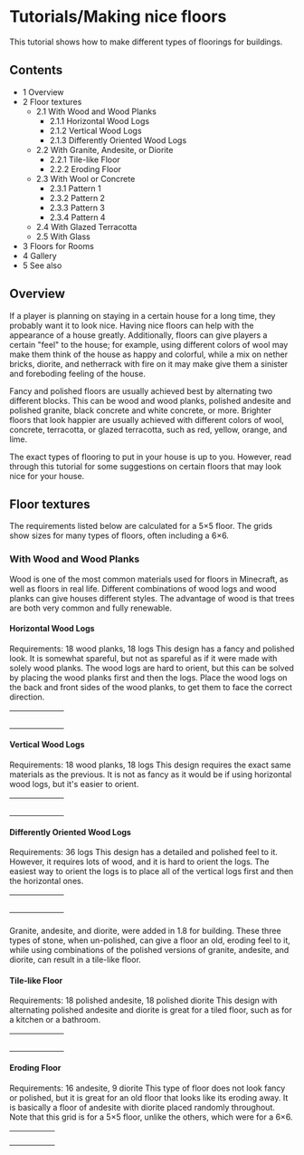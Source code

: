 # Tutorials/Making nice floors
This tutorial shows how to make different types of floorings for buildings.

## Contents
- 1 Overview
- 2 Floor textures
	- 2.1 With Wood and Wood Planks
		- 2.1.1 Horizontal Wood Logs
		- 2.1.2 Vertical Wood Logs
		- 2.1.3 Differently Oriented Wood Logs
	- 2.2 With Granite, Andesite, or Diorite
		- 2.2.1 Tile-like Floor
		- 2.2.2 Eroding Floor
	- 2.3 With Wool or Concrete
		- 2.3.1 Pattern 1
		- 2.3.2 Pattern 2
		- 2.3.3 Pattern 3
		- 2.3.4 Pattern 4
	- 2.4 With Glazed Terracotta
	- 2.5 With Glass
- 3 Floors for Rooms
- 4 Gallery
- 5 See also

## Overview
If a player is planning on staying in a certain house for a long time, they probably want it to look nice. Having nice floors can help with the appearance of a house greatly. Additionally, floors can give players a certain "feel" to the house; for example, using different colors of wool may make them think of the house as happy and colorful, while a mix on nether bricks, diorite, and netherrack with fire on it may make give them a sinister and foreboding feeling of the house.

Fancy and polished floors are usually achieved best by alternating two different blocks. This can be wood and wood planks, polished andesite and polished granite, black concrete and white concrete, or more. Brighter floors that look happier are usually achieved with different colors of wool, concrete, terracotta, or glazed terracotta, such as red, yellow, orange, and lime.

The exact types of flooring to put in your house is up to you. However, read through this tutorial for some suggestions on certain floors that may look nice for your house.

## Floor textures
The requirements listed below are calculated for a 5×5 floor. The grids show sizes for many types of floors, often including a 6×6.

### With Wood and Wood Planks
Wood is one of the most common materials used for floors in Minecraft, as well as floors in real life. Different combinations of wood logs and wood planks can give houses different styles. The advantage of wood is that trees are both very common and fully renewable.

#### Horizontal Wood Logs
Requirements: 18 wood planks, 18 logs 
This design has a fancy and polished look. It is somewhat spareful, but not as spareful as if it were made with solely wood planks. The wood logs are hard to orient, but this can be solved by placing the wood planks first and then the logs. Place the wood logs on the back and front sides of the wood planks, to get them to face the correct direction.

|  |  |  |  |  |  |
|--|--|--|--|--|--|
|  |  |  |  |  |  |
|  |  |  |  |  |  |
|  |  |  |  |  |  |
|  |  |  |  |  |  |
|  |  |  |  |  |  |

#### Vertical Wood Logs
Requirements: 18 wood planks, 18 logs 
This design requires the exact same materials as the previous. It is not as fancy as it would be if using horizontal wood logs, but it's easier to orient.

|  |  |  |  |  |  |
|--|--|--|--|--|--|
|  |  |  |  |  |  |
|  |  |  |  |  |  |
|  |  |  |  |  |  |
|  |  |  |  |  |  |
|  |  |  |  |  |  |

#### Differently Oriented Wood Logs
Requirements: 36 logs 
This design has a detailed and polished feel to it. However, it requires lots of wood, and it is hard to orient the logs. The easiest way to orient the logs is to place all of the vertical logs first and then the horizontal ones.

|  |  |  |  |  |  |
|--|--|--|--|--|--|
|  |  |  |  |  |  |
|  |  |  |  |  |  |
|  |  |  |  |  |  |
|  |  |  |  |  |  |
|  |  |  |  |  |  |

### 
Granite, andesite, and diorite, were added in 1.8 for building. These three types of stone, when un-polished, can give a floor an old, eroding feel to it, while using combinations of the polished versions of granite, andesite, and diorite, can result in a tile-like floor.

#### Tile-like Floor
Requirements: 18 polished andesite, 18 polished diorite 
This design with alternating polished andesite and diorite is great for a tiled floor, such as for a kitchen or a bathroom.

|  |  |  |  |  |  |
|--|--|--|--|--|--|
|  |  |  |  |  |  |
|  |  |  |  |  |  |
|  |  |  |  |  |  |
|  |  |  |  |  |  |
|  |  |  |  |  |  |

#### Eroding Floor
Requirements: 16 andesite, 9 diorite 
This type of floor does not look fancy or polished, but it is great for an old floor that looks like its eroding away. It is basically a floor of andesite with diorite placed randomly throughout. Note that this grid is for a 5×5 floor, unlike the others, which were for a 6×6.

|  |  |  |  |  |
|--|--|--|--|--|
|  |  |  |  |  |
|  |  |  |  |  |
|  |  |  |  |  |
|  |  |  |  |  |

